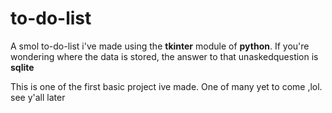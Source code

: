 # to-do-list
A smol to-do-list i've made using the **tkinter** module of **python**. 
If you're wondering where the data is stored, the answer to that unaskedquestion is **sqlite**



This is one of the first basic project ive made. One of many yet to come ,lol.
see y'all later
